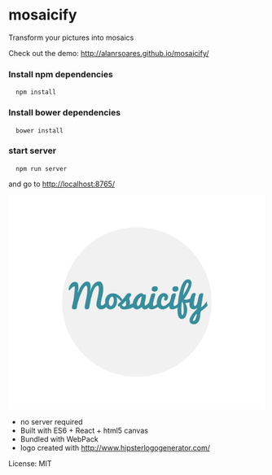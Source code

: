 # mosaicify
Transform your pictures into mosaics

Check out the demo: http://alanrsoares.github.io/mosaicify/

### Install npm dependencies
```
  npm install
```

### Install bower dependencies
```
  bower install
```

### start server
```
  npm run server
```
and go to [http://localhost:8765/](http://localhost:8765/)

![alt tag](/src/assets/images/logo2.png)

* no server required
* Built with ES6 + React + html5 canvas
* Bundled with WebPack
* logo created with http://www.hipsterlogogenerator.com/


License: MIT
